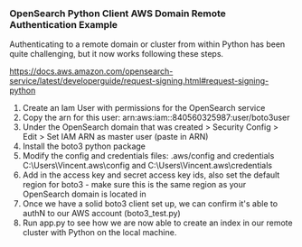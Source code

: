 ### OpenSearch Python Client AWS Domain Remote Authentication Example
Authenticating to a remote domain or cluster from within Python has been quite challenging, but it now works following these steps. 

https://docs.aws.amazon.com/opensearch-service/latest/developerguide/request-signing.html#request-signing-python

1. Create an Iam User with permissions for the OpenSearch service
2. Copy the arn for this user: arn:aws:iam::840560325987:user/boto3user
3. Under the OpenSearch domain that was created > Security Config > Edit > Set IAM ARN as master user (paste in ARN)
4. Install the boto3 python package
5. Modify the config and credentials files: .aws/config and credentials C:\Users\Vincent\.aws\config and C:\Users\Vincent\.aws\credentials
6. Add in the access key and secret access key ids, also set the default region for boto3 - make sure this is the same region as your OpenSearch domain is located in
7. Once we have a solid boto3 client set up, we can confirm it's able to authN to our AWS account (boto3_test.py)
8. Run app.py to see how we are now able to create an index in our remote cluster with Python on the local machine.
